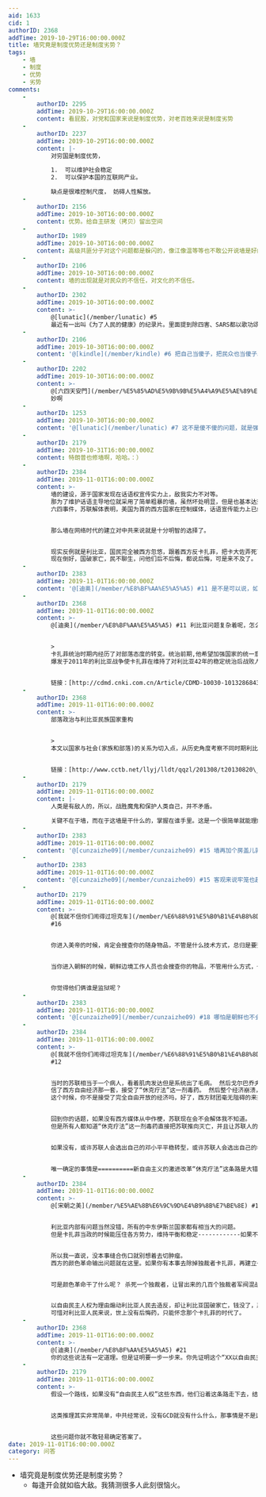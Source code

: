 ```yaml
---
aid: 1633
cid: 1
authorID: 2368
addTime: 2019-10-29T16:00:00.000Z
title: 墙究竟是制度优势还是制度劣势？
tags:
    - 墙
    - 制度
    - 优势
    - 劣势
comments:
    -
        authorID: 2295
        addTime: 2019-10-29T16:00:00.000Z
        content: 看屁股，对党和国家来说是制度优势，对老百姓来说是制度劣势
    -
        authorID: 2237
        addTime: 2019-10-29T16:00:00.000Z
        content: |-
            对穷国是制度优势，

            1.  可以维护社会稳定
            2.  可以保护本国的互联网产业。

            缺点是很难控制尺度， 妨碍人性解放。
    -
        authorID: 2156
        addTime: 2019-10-30T16:00:00.000Z
        content: 优势。给自主研发（拷贝）留出空间
    -
        authorID: 1989
        addTime: 2019-10-30T16:00:00.000Z
        content: 高级共匪分子对这个问题都是躲闪的，像江像温等等也不敢公开说墙是好的， 只有共匪养的狗才会肆无忌惮的赞美墙。
    -
        authorID: 2106
        addTime: 2019-10-30T16:00:00.000Z
        content: 墙的出现就是对民众的不信任，对文化的不信任。
    -
        authorID: 2302
        addTime: 2019-10-30T16:00:00.000Z
        content: >-
            @[lunatic](/member/lunatic) #5
            最近有一出叫《为了人民的健康》的纪录片。里面提到除四害、SARS都以歌功颂德的语气陈述。完全不提除四害打死很多麻雀，破坏生态。SARS因为部分省份瞒报，导致疫情扩散后才被公众知晓。现在只说好的，当然要有墙。否则这种片子一播出就被人打脸，就像当年微博的黄金时代一样。
    -
        authorID: 2106
        addTime: 2019-10-30T16:00:00.000Z
        content: '@[kindle](/member/kindle) #6 把自己当傻子，把民众也当傻子。'
    -
        authorID: 2202
        addTime: 2019-10-30T16:00:00.000Z
        content: >-
            @[六四天安門](/member/%E5%85%AD%E5%9B%9B%E5%A4%A9%E5%AE%89%E9%96%80) #1
            妙啊
    -
        authorID: 1253
        addTime: 2019-10-30T16:00:00.000Z
        content: '@[lunatic](/member/lunatic) #7 这不是傻不傻的问题，就是强压弱，认为你无法反抗，即使真反了，反手一压。'
    -
        authorID: 2179
        addTime: 2019-10-31T16:00:00.000Z
        content: 特朗普也修墙啊，哈哈。：）
    -
        authorID: 2384
        addTime: 2019-11-01T16:00:00.000Z
        content: >-
            墙的建设，源于国家发现在话语权宣传实力上，敌我实力不对等。
            那为了维护话语主导地位就采用了简单粗暴的墙，虽然坏处明显，但是也基本达到了目的。这和国际贸易上用关税权进行本土产业保护，本质上是一回事。
            六四事件，苏联解体表明，美国为首的西方国家在控制媒体，话语宣传能力上已经超越了一个档次了。


            那么墙在网络时代的建立对中共来说就是十分明智的选择了。


            现实反例就是利比亚，国民完全被西方忽悠，跟着西方反卡扎菲，把卡大佐弄死了。卡扎菲虽然算不上什么好人，但是仗着石油，起码让人民日子过的挺滋润。
            现在倒好，国破家亡，民不聊生，问他们后不后悔，都说后悔，可是来不及了。
    -
        authorID: 2383
        addTime: 2019-11-01T16:00:00.000Z
        content: '@[迪奥](/member/%E8%BF%AA%E5%A5%A5) #11 是不是可以说，如果没有西方媒体从中作梗，苏联至今不会解体？'
    -
        authorID: 2368
        addTime: 2019-11-01T16:00:00.000Z
        content: >-
            @[迪奥](/member/%E8%BF%AA%E5%A5%A5) #11 利比亚问题复杂着呢，怎么能简化为受了西方媒体的蛊惑这么简单？


            >
            卡扎菲统治时期内经历了对部落态度的转变。统治前期,他希望加强国家的统一意识,淡化部落意识,采取激进的革命民族主义治理国家,摒弃落后的“部落等级制”。当理想破灭,他回归部落统治,实行偏颇的部落政策,引发民怨,客观上强化了利比亚强社会弱国家的状况。
            爆发于2011年的利比亚战争使卡扎菲在维持了对利比亚42年的稳定统治后战败人亡。部落因素既是利比亚战争爆发的深层次原因,也对战争进程产生影响。


            链接：[http://cdmd.cnki.com.cn/Article/CDMD-10030-1013286843.htm](http://cdmd.cnki.com.cn/Article/CDMD-10030-1013286843.htm)
    -
        authorID: 2368
        addTime: 2019-11-01T16:00:00.000Z
        content: >-
            部落政治与利比亚民族国家重构


            >
            本文以国家与社会(家族和部落)的关系为切入点，从历史角度考察不同时期利比亚民族国家构建的特点，并在此基础上分析卡扎菲政权倒台的原因。这不仅具有一定的现实意义，而且有一定的学理价值。


            链接：[http://www.cctb.net/llyj/lldt/qqzl/201308/t20130820\_291815.htm](http://www.cctb.net/llyj/lldt/qqzl/201308/t20130820_291815.htm)
    -
        authorID: 2179
        addTime: 2019-11-01T16:00:00.000Z
        content: |-
            人类是有敌人的，所以，战胜魔鬼和保护人类自己，并不矛盾。

            关键不在于墙，而在于这墙是干什么的，掌握在谁手里。这是一个很简单就能理解的事。
    -
        authorID: 2383
        addTime: 2019-11-01T16:00:00.000Z
        content: '@[cunzaizhe09](/member/cunzaizhe09) #15 墙再加个房盖儿就是牢笼。'
    -
        authorID: 2383
        addTime: 2019-11-01T16:00:00.000Z
        content: '@[cunzaizhe09](/member/cunzaizhe09) #15 客观来说牢笼也起到了保护作用，但那不是主要目的。'
    -
        authorID: 2179
        addTime: 2019-11-01T16:00:00.000Z
        content: >-
            @[我就不信你们闹得过坦克车](/member/%E6%88%91%E5%B0%B1%E4%B8%8D%E4%BF%A1%E4%BD%A0%E4%BB%AC%E9%97%B9%E5%BE%97%E8%BF%87%E5%9D%A6%E5%85%8B%E8%BD%A6)
            #16


            你进入美帝的时候，肯定会搜查你的随身物品，不管是什么技术方式，总归是要查的。


            当你进入朝鲜的时候，朝鲜边境工作人员也会搜查你的物品，不管用什么方式，也是要查的。


            你觉得他们俩谁是监狱呢？
    -
        authorID: 2383
        addTime: 2019-11-01T16:00:00.000Z
        content: '@[cunzaizhe09](/member/cunzaizhe09) #18 哪怕是朝鲜也不会因为我带了小熊维尼布娃娃就不许我入境啊。'
    -
        authorID: 2384
        addTime: 2019-11-01T16:00:00.000Z
        content: >-
            @[我就不信你们闹得过坦克车](/member/%E6%88%91%E5%B0%B1%E4%B8%8D%E4%BF%A1%E4%BD%A0%E4%BB%AC%E9%97%B9%E5%BE%97%E8%BF%87%E5%9D%A6%E5%85%8B%E8%BD%A6)
            #12


            当时的苏联相当于一个病人，看着肌肉发达但是系统出了毛病。 然后戈尔巴乔夫这个完全被西方宣传忽悠的货竟然当了最高领导人。
            信了西方自由经济那一套，接受了“休克疗法”这一剂毒药。 然后整个经济崩溃，国家解体，货币疯狂贬值，
            这个时候，你不是接受了完全自由开放的经济吗，好了，西方财团毫无阻碍的来抄底，掠夺大量财富。俄罗斯经历惨不忍睹的90年代。


            回到你的话题，如果没有西方媒体从中作梗，苏联现在会不会解体我不知道。
            但是所有人都知道“休克疗法”这一剂毒药直接把苏联推向灭亡，并且让苏联人的90年代民不聊生。


            如果没有，或许苏联人会选出自己的邓小平平稳转型，或许苏联人会选出自己的希特勒毁灭掉现代文明，又或者其他我们完全不知道的方式改变苏联。


            唯一确定的事情是==========新自由主义的激进改革“休克疗法”这条路是大错特错的。尤其是和邓小平设计的中国道路相比。
    -
        authorID: 2384
        addTime: 2019-11-01T16:00:00.000Z
        content: >-
            @[宋朝之美](/member/%E5%AE%8B%E6%9C%9D%E4%B9%8B%E7%BE%8E) #13


            利比亚内部有问题当然没错，所有的中东伊斯兰国家都有相当大的问题。
            但是卡扎菲当政的时候能压住各方势力，维持平衡和稳定------------如果不是西方搞颜色革命输出，搞阿拉伯之“春”，让“伟大的西方民主模式降临阿拉伯世界”的话。


            所以我一直说，没本事缝合伤口就别想着去切肿瘤。
            西方的颜色革命输出问题就在这里。如果你有本事去除掉独裁者卡扎菲，再建立一套真正的独立主权且民主稳定的政权，化解所谓的深层次矛盾，根本原因。那大家都叫好啊。


            可是颜色革命干了什么呢？ 杀死一个独裁者，让冒出来的几百个独裁者军阀混战。 然后呢？西方不管了，连难民都不收。


            以自由民主人权为理由煽动利比亚人民去造反，却让利比亚国破家亡，钱没了，房子没了，枪林弹雨下， 他们什么都没有了，除了西方送来的“自由”。
            可惜对利比亚人民来说，世上没有后悔药，只能怀念那个卡扎菲的时代了。
    -
        authorID: 2368
        addTime: 2019-11-01T16:00:00.000Z
        content: >-
            @[迪奥](/member/%E8%BF%AA%E5%A5%A5) #21
            你的这些说法有一定道理。但是证明要一步一步来。你先证明这个“XX以自由民主人权为理由煽动利比亚人民去造反”。提供一些具体的资料。
    -
        authorID: 2179
        addTime: 2019-11-01T16:00:00.000Z
        content: >-
            假设一个路线，如果没有“自由民主人权”这些东西，他们沿着这条路走下去，结果会更好吗？


            这类推理其实非常简单，中共经常说，没有GCD就没有什么什么，那事情是不是这样的呢？你完全可以设想，假如大陆被日本占领，之后日本被美帝搞定，或者中国还是台湾的制度，蒋没有战败，那中国是不是早就进入民主国家了？甚至殖民地像香港那样也没多少问题？


            这些问题你就不敢轻易确定答案了。
date: 2019-11-01T16:00:00.000Z
category: 问答
---
```


*   墙究竟是制度优势还是制度劣势？
    *   每逢开会就如临大敌。我猜测很多人此刻很恼火。
